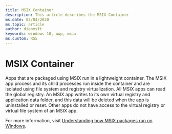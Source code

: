 ```yaml
---
title: MSIX Container 
description: This article describes the MSIX Container
ms.date: 02/04/2020
ms.topic: article
author: dianmsft
keywords: windows 10, uwp, msix
ms.custom: RS5
--- 
```


# MSIX Container

Apps that are packaged using MSIX run in a lightweight container. The MSIX app process and its child processes run inside the container and are isolated using file system and registry virtualization. All MSIX apps can read the global registry. An MSIX app writes to its own virtual registry and application data folder, and this data will be deleted when the app is uninstalled or reset. Other apps do not have access to the virtual registry or virtual file system of an MSIX app.

For more information, visit [Understanding how MSIX packages run on Windows](desktop/desktop-to-uwp-behind-the-scenes.md). 
